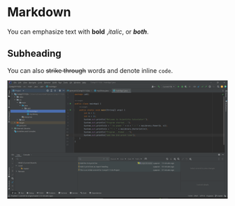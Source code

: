 # Markdown

You can emphasize text with **bold** ,*italic*, or ***both***.

## Subheading

You can also ~~strike through~~ words and denote inline `code`.


![lab1 screenshot](lab1_screenshot.png)